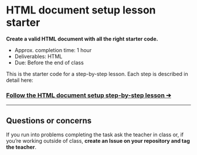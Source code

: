 # HTML document setup lesson starter

**Create a valid HTML document with all the right starter code.**

- Approx. completion time: 1 hour
- Deliverables: HTML
- Due: Before the end of class

This is the starter code for a step-by-step lesson. Each step is described in detail here:

### [**Follow the HTML document setup step-by-step lesson ➔**](https://learn-the-web.algonquindesign.ca/courses/web-dev-1/html-document-setup/)

---

## Questions or concerns

If you run into problems completing the task ask the teacher in class or, if you’re working outside of class, **create an Issue on your repository and tag the teacher**.
